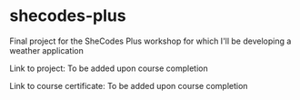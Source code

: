 # shecodes-plus

Final project for the SheCodes Plus workshop for which I'll be developing a weather application

Link to project:
To be added upon course completion

Link to course certificate:
To be added upon course completion
